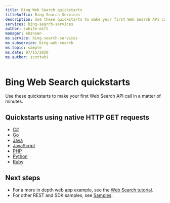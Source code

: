 ```yaml
---
title: Bing Web Search quickstarts
titleSuffix: Bing Search Services
description: Use these quickstarts to make your first Web Search API call in a matter of minutes.
services: bing-search-services
author: swhite-msft
manager: ehansen
ms.service: bing-search-services
ms.subservice: bing-web-search
ms.topic: sample
ms.date: 07/15/2020
ms.author: scottwhi
---
```


# Bing Web Search quickstarts

Use these quickstarts to make your first Web Search API call in a matter of minutes.

## Quickstarts using native HTTP GET requests

- [C#](rest/csharp.md)
- [Go](rest/go.md)
- [Java](rest/java.md)
- [JavaScript](rest/nodejs.md)
- [PHP](rest/php.md)
- [Python](rest/python.md)
- [Ruby](rest/ruby.md)


<!-- ## Quickstarts using the Bing client library

- [C#](sdk/web-search-client-library-csharp.md)
- [Java](sdk/web-search-client-library-java.md)
- [JavaScript](sdk/web-search-client-library-javascript.md)
- [Python](sdk/web-search-client-library-python.md) -->


## Next steps

- For a more in depth web app example, see the [Web Search tutorial](../tutorial/bing-web-search-single-page-app.md).
- For other REST and SDK samples, see [Samples](../samples.md).

